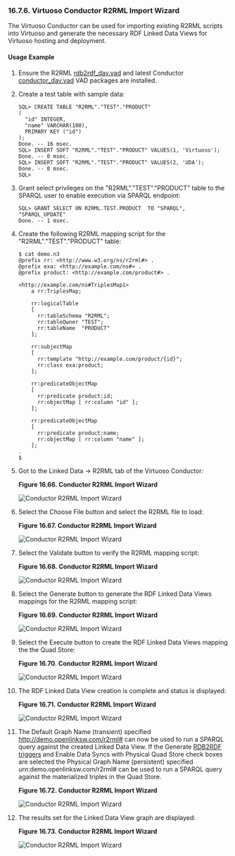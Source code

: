 <div>

<div>

<div>

<div>

### 16.7.6. Virtuoso Conductor R2RML Import Wizard

</div>

</div>

</div>

The Virtuoso Conductor can be used for importing existing R2RML scripts
into Virtuoso and generate the necessary RDF Linked Data Views for
Virtuoso hosting and deployment.

<div>

<div>

<div>

<div>

#### Usage Example

</div>

</div>

</div>

<div>

1.  Ensure the R2RML <a
    href="http://opldownload.s3.amazonaws.com/uda/vad-packages/6.3/virtuoso/rdb2rdf_dav.vad"
    class="ulink" target="_top">rdb2rdf_dav.vad</a> and latest Conductor
    <a
    href="http://opldownload.s3.amazonaws.com/uda/vad-packages/6.3/virtuoso/conductor_dav.vad"
    class="ulink" target="_top">conductor_dav.vad</a> VAD packages are
    installed.

2.  Create a test table with sample data:

    ``` programlisting
    SQL> CREATE TABLE "R2RML"."TEST"."PRODUCT"
    (
      "id" INTEGER,
      "name" VARCHAR(100),
      PRIMARY KEY ("id")
    );
    Done. -- 16 msec.
    SQL> INSERT SOFT "R2RML"."TEST"."PRODUCT" VALUES(1, 'Virtuoso');
    Done. -- 0 msec.
    SQL> INSERT SOFT "R2RML"."TEST"."PRODUCT" VALUES(2, 'UDA');
    Done. -- 0 msec.
    SQL>
    ```

3.  Grant select privileges on the "R2RML"."TEST"."PRODUCT" table to the
    SPARQL user to enable execution via SPARQL endpoint:

    ``` programlisting
    SQL> GRANT SELECT ON R2RML.TEST.PRODUCT  TO "SPARQL", "SPARQL_UPDATE"
    Done. -- 1 msec.
    ```

4.  Create the following R2RML mapping script for the
    "R2RML"."TEST"."PRODUCT" table:

    ``` programlisting
    $ cat demo.n3
    @prefix rr: <http://www.w3.org/ns/r2rml#> .
    @prefix exa: <http://example.com/ns#> .
    @prefix product: <http://example.com/product#> .

    <http://example.com/ns#TriplesMap1>
        a rr:TriplesMap;

        rr:logicalTable
        [
          rr:tableSchema "R2RML";
          rr:tableOwner "TEST";
          rr:tableName  "PRODUCT"
        ];

        rr:subjectMap
        [
          rr:template "http://example.com/product/{id}";
          rr:class exa:product;
        ];

        rr:predicateObjectMap
        [
          rr:predicate product:id;
          rr:objectMap [ rr:column "id" ];
        ];

        rr:predicateObjectMap
        [
          rr:predicate product:name;
          rr:objectMap [ rr:column "name" ];
        ];
    .
    $
    ```

5.  Got to the Linked Data -\> R2RML tab of the Virtuoso Conductor:

    <div>

    <div>

    **Figure 16.66. Conductor R2RML Import Wizard**

    <div>

    <div>

    ![Conductor R2RML Import
    Wizard](images/ui/VirtConductorR2RMLImport01.png)

    </div>

    </div>

    </div>

      

    </div>

6.  Select the Choose File button and select the R2RML file to load:

    <div>

    <div>

    **Figure 16.67. Conductor R2RML Import Wizard**

    <div>

    <div>

    ![Conductor R2RML Import
    Wizard](images/ui/VirtConductorR2RMLImport02.png)

    </div>

    </div>

    </div>

      

    </div>

7.  Select the Validate button to verify the R2RML mapping script:

    <div>

    <div>

    **Figure 16.68. Conductor R2RML Import Wizard**

    <div>

    <div>

    ![Conductor R2RML Import
    Wizard](images/ui/VirtConductorR2RMLImport03.png)

    </div>

    </div>

    </div>

      

    </div>

8.  Select the Generate button to generate the RDF Linked Data Views
    mappings for the R2RML mapping script:

    <div>

    <div>

    **Figure 16.69. Conductor R2RML Import Wizard**

    <div>

    <div>

    ![Conductor R2RML Import
    Wizard](images/ui/VirtConductorR2RMLImport04.png)

    </div>

    </div>

    </div>

      

    </div>

9.  Select the Execute button to create the RDF Linked Data Views
    mapping the the Quad Store:

    <div>

    <div>

    **Figure 16.70. Conductor R2RML Import Wizard**

    <div>

    <div>

    ![Conductor R2RML Import
    Wizard](images/ui/VirtConductorR2RMLImport05.png)

    </div>

    </div>

    </div>

      

    </div>

10. The RDF Linked Data View creation is complete and status is
    displayed:

    <div>

    <div>

    **Figure 16.71. Conductor R2RML Import Wizard**

    <div>

    <div>

    ![Conductor R2RML Import
    Wizard](images/ui/VirtConductorR2RMLImport06.png)

    </div>

    </div>

    </div>

      

    </div>

11. The Default Graph Name (transient) specified
    http://demo.openlinksw.com/r2rml# can now be used to run a SPARQL
    query against the created Linked Data View. If the Generate
    <a href="rdb2rdftriggers.html" class="link"
    title="16.17.17. RDB2RDF Triggers">RDB2RDF triggers</a> and Enable
    Data Syncs with Physical Quad Store check boxes are selected the
    Physical Graph Name (persistent) specified
    urn:demo.openlinksw.com/r2rml# can be used to run a SPARQL query
    against the materialized triples in the Quad Store.

    <div>

    <div>

    **Figure 16.72. Conductor R2RML Import Wizard**

    <div>

    <div>

    ![Conductor R2RML Import
    Wizard](images/ui/VirtConductorR2RMLImport07.png)

    </div>

    </div>

    </div>

      

    </div>

12. The results set for the Linked Data View graph are displayed:

    <div>

    <div>

    **Figure 16.73. Conductor R2RML Import Wizard**

    <div>

    <div>

    ![Conductor R2RML Import
    Wizard](images/ui/VirtConductorR2RMLImport08.png)

    </div>

    </div>

    </div>

      

    </div>

</div>

</div>

</div>
